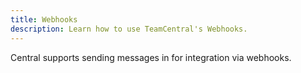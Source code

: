 ```yaml
---
title: Webhooks
description: Learn how to use TeamCentral's Webhooks.
---
```


Central supports sending messages in for integration via webhooks. 